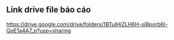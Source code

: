 ## Link drive file báo cáo
https://drive.google.com/drive/folders/1BTuIHjZLH6H-sjBporb6l-QqE1a4A7_p?usp=sharing
